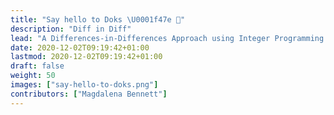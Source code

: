 ```yaml
---
title: "Say hello to Doks \U0001f47e 👋"
description: "Diff in Diff"
lead: "A Differences-in-Differences Approach using Integer Programming Matching"
date: 2020-12-02T09:19:42+01:00
lastmod: 2020-12-02T09:19:42+01:00
draft: false
weight: 50
images: ["say-hello-to-doks.png"]
contributors: ["Magdalena Bennett"]
---
```

